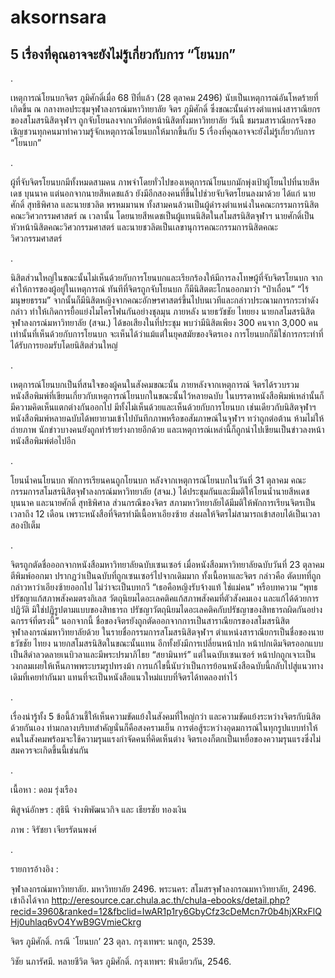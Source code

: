 # aksornsara

## 5 เรื่องที่คุณอาจจะยังไม่รู้เกี่ยวกับการ “โยนบก”

.

เหตุการณ์โยนบกจิตร ภูมิศักดิ์เมื่อ 68 ปีที่แล้ว (28 ตุลาคม 2496) นับเป็นเหตุการณ์อันโหดร้ายที่เกิดขึ้น ณ กลางหอประชุมจุฬาลงกรณ์มหาวิทยาลัย จิตร ภูมิศักดิ์ ซึ่งขณะนั้นดำรงตำแหน่งสาราณียกรของสโมสรนิสิตจุฬาฯ ถูกจับโยนลงจากเวทีต่อหน้านิสิตทั้งมหาวิทยาลัย วันนี้ ชมรมสาราณียกรจึงขอเชิญชวนทุกคนมาทำความรู้จักเหตุการณ์โยนบกให้มากขึ้นกับ 5 เรื่องที่คุณอาจจะยังไม่รู้เกี่ยวกับการ “โยนบก” 

.

ผู้ที่จับจิตรโยนบกมีทั้งหมดสามคน
ภาพจำโดยทั่วไปของเหตุการณ์โยนบกมักพุ่งเป้าผู้โยนไปที่นายสีหเดช บุนนาค แต่นอกจากนายสีหเดชแล้ว ยังมีอีกสองคนที่ขึ้นไปช่วยจับจิตรโยนลงมาด้วย ได้แก่ นายศักดิ์ สุทธิพิศาล และนายชวลิต พรหมมานพ ทั้งสามคนล้วนเป็นผู้ดำรงตำแหน่งในคณะกรรมการนิสิตคณะวิศวกรรมศาสตร์ ณ เวลานั้น โดยนายสีหเดชเป็นผู้แทนนิสิตในสโมสรนิสิตจุฬาฯ นายศักดิ์เป็นหัวหน้านิสิตคณะวิศวกรรมศาสตร์ และนายชวลิตเป็นเลขานุการคณะกรรมการนิสิตคณะวิศวกรรมศาสตร์

.

นิสิตส่วนใหญ่ในขณะนั้นไม่เห็นด้วยกับการโยนบกและเรียกร้องให้มีการลงโทษผู้ที่จับจิตรโยนบก
จากคำให้การของผู้อยู่ในเหตุการณ์ ทันทีที่จิตรถูกจับโยนบก ก็มีนิสิตตะโกนออกมาว่า “ป่าเถื่อน” “ไร้มนุษยธรรม” จากนั้นก็มีนิสิตหญิงจากคณะอักษรศาสตร์ขึ้นไปบนเวทีและกล่าวประณามการกระทำดังกล่าว ทำให้เกิดการยื้อแย่งไมโครโฟนกันอย่างชุลมุน ภายหลัง นายธวัชชัย ไทยยง นายกสโมสรนิสิตจุฬาลงกรณ์มหาวิทยาลัย (สจม.) ได้ขอเสียงในที่ประชุม พบว่ามีนิสิตเพียง 300 คนจาก 3,000 คนเท่านั้นที่เห็นด้วยกับการโยนบก จะเห็นได้ว่าแม้แต่ในยุคสมัยของจิตรเอง การโยนบกก็มิใช่การกระทำที่ได้รับการยอมรับโดยนิสิตส่วนใหญ่

.

เหตุการณ์โยนบกเป็นที่สนใจของผู้คนในสังคมขณะนั้น
ภายหลังจากเหตุการณ์ จิตรได้รวบรวมหนังสือพิมพ์ที่เขียนเกี่ยวกับเหตุการณ์โยนบกในขณะนั้นไว้หลายฉบับ ในบรรดาหนังสือพิมพ์เหล่านั้นก็มีความคิดเห็นแตกต่างกันออกไป มีทั้งไม่เห็นด้วยและเห็นด้วยกับการโยนบก เช่นเดียวกับนิสิตจุฬาฯ หนังสือพิมพ์หลายฉบับได้พยายามเข้าไปบันทึกภาพหรือขอสัมภาษณ์ในจุฬาฯ ทว่าถูกต่อต้าน ห้ามไม่ให้ถ่ายภาพ นักข่าวบางคนยังถูกทำร้ายร่างกายอีกด้วย และเหตุการณ์เหล่านี้ก็ถูกนำไปเขียนเป็นข่าวลงหน้าหนังสือพิมพ์ต่อไปอีก

.

โยนน้ำคนโยนบก พักการเรียนคนถูกโยนบก 
หลังจากเหตุการณ์โยนบกในวันที่ 31 ตุลาคม คณะกรรมการสโมสรนิสิตจุฬาลงกรณ์มหาวิทยาลัย (สจม.) ได้ประชุมกันและมีมติให้โยนน้ำนายสีหเดช บุนนาค และนายศักดิ์ สุทธิพิศาล ส่วนกรณีของจิตร สภามหาวิทยาลัยได้มีมติให้พักการเรียนจิตรเป็นเวลาถึง 12 เดือน เพราะหนังสือที่จิตรทำมีเนื้อหาเอียงซ้าย  ส่งผลให้จิตรไม่สามารถเข้าสอบได้เป็นเวลาสองปีเต็ม 

.

จิตรถูกตัดชื่อออกจากหนังสือมหาวิทยาลัยฉบับเซนเซอร์
เมื่อหนังสือมหาวิทยาลัยฉบับวันที่ 23 ตุลาคม ตีพิมพ์ออกมา ปรากฏว่าเป็นฉบับที่ถูกเซนเซอร์ไปจากเดิมมาก ทั้งเนื้อหาและจิตร กล่าวคือ ตัดบทที่ถูกกล่าวหาว่าเอียงซ้ายออกไป ไม่ว่าจะเป็นบทกวี “เธอคือหญิงรับจ้างแท้ ใช่แม่คน” หรือบทความ “พุทธปรัชญาแก้สภาพสังคมตรงกิเลส วัตถุนิยมไดอะเลคติคแก้สภาพสังคมที่ตัวสังคมเอง และแก้ได้ด้วยการปฏิวัติ มิใช่ปฏิรูปตามแบบของสิทธารถ ปรัชญาวัตถุนิยมไดอะเลคติคกับปรัชญาของสิทธารถผิดกันอย่างฉกรรจ์ที่ตรงนี้” นอกจากนี้ ชื่อของจิตรยังถูกตัดออกจากการเป็นสาราณียกรของสโมสรนิสิตจุฬาลงกรณ์มหาวิทยาลัยด้วย ในรายชื่อกรรมการสโมสรนิสิตจุฬาฯ ตำแหน่งสาราณียกรเป็นชื่อของนายธวัชชัย ไทยง นายกสโมสรนิสิตในขณะนั้นแทน อีกทั้งยังมีการเปลี่ยนหน้าปก หน้าปกเดิมจิตรออกแบบเป็นสีดำลวดลายเนบิวลาและมีพระปรมาภิไธย “สยามินทร์”  แต่ในฉบับเซนเซอร์ หน้าปกถูกเจาะเป็นวงกลมเผยให้เห็นภาพพระบรมรูปทรงม้า การแก้ไขนี้นับว่าเป็นการย้อนหนังสือฉบับนี้กลับไปสู่แนวทางเดิมที่เคยทำกันมา แทนที่จะเป็นหนังสือแนวใหม่แบบที่จิตรได้ทดลองทำไว้

.

เรื่องน่ารู้ทั้ง 5 ข้อนี้ล้วนชี้ให้เห็นความขัดแย้งในสังคมที่ใหญ่กว่า และความขัดแย้งระหว่างจิตรกับนิสิตด้วยกันเอง ท่ามกลางบริบทสำคัญนั่นก็คือสงครามเย็น การต่อสู้ระหว่างอุดมการณ์ในทุกรูปแบบทำให้คนในสังคมพร้อมจะใช้ความรุนแรงกำจัดคนที่คิดเห็นต่าง จิตรเองก็ตกเป็นเหยื่อของความรุนแรงซึ่งไม่สมควรจะเกิดขึ้นนี้เช่นกัน

.

เนื้อหา : ดอม รุ่งเรือง

พิสูจน์อักษร : สุธินี จ่างพิพัฒนวกิจ และ เธียรชัย ทองเงิน

ภาพ : จิรัชยา เจียรรัตนพงศ์

.

รายการอ้างอิง :

จุฬาลงกรณ์มหาวิทยาลัย. มหาวิทยาลัย 2496. พระนคร: สโมสรจุฬาลงกรณมหาวิทยาลัย, 2496. เข้าถึงได้จาก http://eresource.car.chula.ac.th/chula-ebooks/detail.php?recid=3960&ranked=12&fbclid=IwAR1p1ry6GbyCfz3cDeMcn7r0b4hjXRxFlQHj0uhlaq6vO4YwB9GVmieCkrg

จิตร ภูมิศักดิ์. กรณี `โยนบก’ 23 ตุลา. กรุงเทพฯ: นกฮูก, 2539. 

วิชัย นภารัศมี. หลายชีวิต จิตร ภูมิศักดิ์. กรุงเทพฯ: ฟ้าเดียวกัน, 2546.